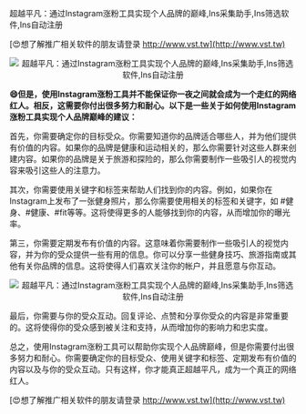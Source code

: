 超越平凡：通过Instagram涨粉工具实现个人品牌的巅峰,Ins采集助手,Ins筛选软件,Ins自动注册

[😍想了解推广相关软件的朋友请登录 http://www.vst.tw](http://www.vst.tw)

 <center><img src="https://vst.tw/MP4/tuiguang/png/7.png" alt="超越平凡：通过Instagram涨粉工具实现个人品牌的巅峰,Ins采集助手,Ins筛选软件,Ins自动注册"></center>

**😄但是，使用Instagram涨粉工具并不能保证你一夜之间就会成为一个走红的网络红人。相反，这需要你付出很多努力和耐心。以下是一些关于如何使用Instagram涨粉工具实现个人品牌巅峰的建议：**

首先，你需要确定你的目标受众。你需要知道你的品牌适合哪些人，并为他们提供有价值的内容。如果你的品牌是健康和运动相关的，那么你需要针对这些人群来创建内容。如果你的品牌是关于旅游和探险的，那么你需要制作一些吸引人的视觉内容来吸引这些人的注意力。

其次，你需要使用关键字和标签来帮助人们找到你的内容。例如，如果你在Instagram上发布了一张健身照片，那么你需要使用相关的标签和关键字，如 #健身、#健康、#fit等等。这将使得更多的人能够找到你的内容，从而增加你的曝光率。

第三，你需要定期发布有价值的内容。这意味着你需要制作一些吸引人的视觉内容，并为你的受众提供一些有用的信息。你可以分享一些健身技巧、旅游指南或其他有关你品牌的信息。这将使得人们喜欢关注你的帐户，并且愿意与你互动。

 <center><img src="https://vst.tw/MP4/tuiguang/png/7.png" alt="超越平凡：通过Instagram涨粉工具实现个人品牌的巅峰,Ins采集助手,Ins筛选软件,Ins自动注册"></center>

最后，你需要与你的受众互动。回复评论、点赞和分享你受众的内容是非常重要的。这将使得你的受众感到被关注和支持，从而增加你的影响力和忠实度。

总之，使用Instagram涨粉工具可以帮助你实现个人品牌巅峰，但是你需要付出很多努力和耐心。你需要确定你的目标受众、使用关键字和标签、定期发布有价值的内容以及与你的受众互动。只有这样，你才能真正超越平凡，成为一个真正的网络红人。

[😍想了解推广相关软件的朋友请登录 http://www.vst.tw](http://www.vst.tw)




